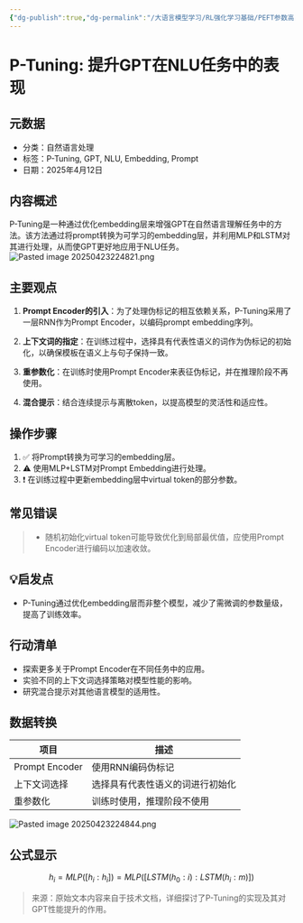 ```yaml
---
{"dg-publish":true,"dg-permalink":"/大语言模型学习/RL强化学习基础/PEFT参数高效微调/P-Tuning","dg-home":false,"dg-description":"在此输入笔记的描述","dg-hide":false,"dg-hide-title":false,"dg-show-backlinks":true,"dg-show-local-graph":true,"dg-show-inline-title":true,"dg-pinned":false,"dg-passphrase":"在此输入访问密码","dg-enable-mathjax":false,"dg-enable-mermaid":false,"dg-enable-uml":false,"dg-note-icon":0,"dg-enable-dataview":false,"tags":["NLP"],"permalink":"/大语言模型学习/RL强化学习基础/PEFT参数高效微调/P-Tuning/","dgShowBacklinks":true,"dgShowLocalGraph":true,"dgShowInlineTitle":true,"dgPassFrontmatter":true,"noteIcon":0,"created":"2025-04-23T22:46:52.000+08:00","updated":"2025-04-23T22:48:46.000+08:00"}
---
```




# P-Tuning: 提升GPT在NLU任务中的表现

## 元数据
- 分类：自然语言处理
- 标签：P-Tuning, GPT, NLU, Embedding, Prompt
- 日期：2025年4月12日


## 内容概述
P-Tuning是一种通过优化embedding层来增强GPT在自然语言理解任务中的方法。该方法通过将prompt转换为可学习的embedding层，并利用MLP和LSTM对其进行处理，从而使GPT更好地应用于NLU任务。
![Pasted image 20250423224821.png](/img/user/%E9%99%84%E4%BB%B6/Pasted%20image%2020250423224821.png)


## 主要观点
1. **Prompt Encoder的引入**：为了处理伪标记的相互依赖关系，P-Tuning采用了一层RNN作为Prompt Encoder，以编码prompt embedding序列。
   
2. **上下文词的指定**：在训练过程中，选择具有代表性语义的词作为伪标记的初始化，以确保模板在语义上与句子保持一致。

3. **重参数化**：在训练时使用Prompt Encoder来表征伪标记，并在推理阶段不再使用。

4. **混合提示**：结合连续提示与离散token，以提高模型的灵活性和适应性。


## 操作步骤
1. ✅ 将Prompt转换为可学习的embedding层。
2. ⚠ 使用MLP+LSTM对Prompt Embedding进行处理。
3. ❗ 在训练过程中更新embedding层中virtual token的部分参数。


## 常见错误
> - 随机初始化virtual token可能导致优化到局部最优值，应使用Prompt Encoder进行编码以加速收敛。


## 💡启发点
- P-Tuning通过优化embedding层而非整个模型，减少了需微调的参数量级，提高了训练效率。


## 行动清单
- 探索更多关于Prompt Encoder在不同任务中的应用。
- 实验不同的上下文词选择策略对模型性能的影响。
- 研究混合提示对其他语言模型的适用性。


## 数据转换
| 项目           | 描述                             |
|----------------|----------------------------------|
| Prompt Encoder | 使用RNN编码伪标记                |
| 上下文词选择   | 选择具有代表性语义的词进行初始化 |
| 重参数化       | 训练时使用，推理阶段不使用       |

![Pasted image 20250423224844.png](/img/user/%E9%99%84%E4%BB%B6/Pasted%20image%2020250423224844.png)


## 公式显示
$$ h_i = MLP([h_i : h_i]) = MLP([LSTM(h_0 : i) : LSTM(h_i : m)]) $$

> 来源：原始文本内容来自于技术文档，详细探讨了P-Tuning的实现及其对GPT性能提升的作用。
